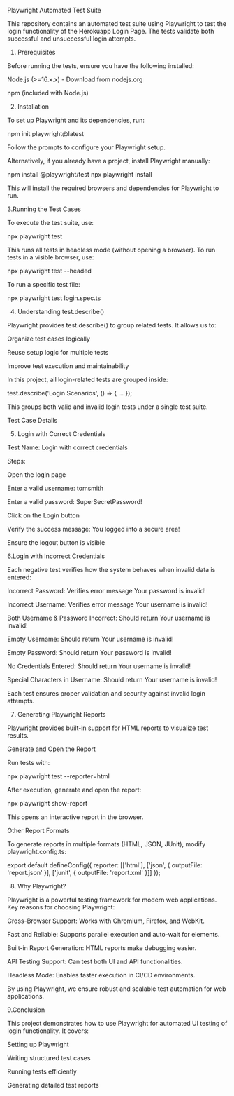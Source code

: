 Playwright Automated Test Suite

This repository contains an automated test suite using Playwright to test the login functionality of the Herokuapp Login Page. The tests validate both successful and unsuccessful login attempts.

1. Prerequisites

Before running the tests, ensure you have the following installed:

Node.js (>=16.x.x) - Download from nodejs.org

npm (included with Node.js)



2. Installation

To set up Playwright and its dependencies, run:

npm init playwright@latest

Follow the prompts to configure your Playwright setup.

Alternatively, if you already have a project, install Playwright manually:

npm install @playwright/test
npx playwright install

This will install the required browsers and dependencies for Playwright to run.



3.Running the Test Cases

To execute the test suite, use:

npx playwright test

This runs all tests in headless mode (without opening a browser). To run tests in a visible browser, use:

npx playwright test --headed

To run a specific test file:

npx playwright test login.spec.ts



4. Understanding test.describe()

Playwright provides test.describe() to group related tests. It allows us to:

Organize test cases logically

Reuse setup logic for multiple tests

Improve test execution and maintainability

In this project, all login-related tests are grouped inside:

test.describe('Login Scenarios', () => { ... });

This groups both valid and invalid login tests under a single test suite.

Test Case Details



5. Login with Correct Credentials

Test Name: Login with correct credentials

Steps:

Open the login page

Enter a valid username: tomsmith

Enter a valid password: SuperSecretPassword!

Click on the Login button

Verify the success message: You logged into a secure area!

Ensure the logout button is visible



6.Login with Incorrect Credentials

Each negative test verifies how the system behaves when invalid data is entered:

Incorrect Password: Verifies error message Your password is invalid!

Incorrect Username: Verifies error message Your username is invalid!

Both Username & Password Incorrect: Should return Your username is invalid!

Empty Username: Should return Your username is invalid!

Empty Password: Should return Your password is invalid!

No Credentials Entered: Should return Your username is invalid!

Special Characters in Username: Should return Your username is invalid!

Each test ensures proper validation and security against invalid login attempts.


 
7. Generating Playwright Reports

Playwright provides built-in support for HTML reports to visualize test results.

Generate and Open the Report

Run tests with:

npx playwright test --reporter=html

After execution, generate and open the report:

npx playwright show-report

This opens an interactive report in the browser.

Other Report Formats

To generate reports in multiple formats (HTML, JSON, JUnit), modify playwright.config.ts:

export default defineConfig({
  reporter: [['html'], ['json', { outputFile: 'report.json' }], ['junit', { outputFile: 'report.xml' }]]
});


8. Why Playwright?

Playwright is a powerful testing framework for modern web applications. Key reasons for choosing Playwright:

Cross-Browser Support: Works with Chromium, Firefox, and WebKit.

Fast and Reliable: Supports parallel execution and auto-wait for elements.

Built-in Report Generation: HTML reports make debugging easier.

API Testing Support: Can test both UI and API functionalities.

Headless Mode: Enables faster execution in CI/CD environments.

By using Playwright, we ensure robust and scalable test automation for web applications.


9.Conclusion

This project demonstrates how to use Playwright for automated UI testing of login functionality. It covers:

Setting up Playwright

Writing structured test cases

Running tests efficiently

Generating detailed test reports



